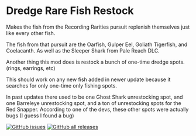 # Dredge Rare Fish Restock
Makes the fish from the Recording Rarities pursuit replenish themselves just like every other fish.

The fish from that pursuit are the Oarfish, Gulper Eel, Goliath Tigerfish, and Coelacanth. As well as the Sleeper Shark from Pale Reach DLC.

Another thing this mod does is restock a bunch of one-time dredge spots. (rings, earrings, etc)

This should work on any new fish added in newer update because it searches for only one-time only fishing spots.

In past updates there used to be one Ghost Shark unrestocking spot, and one Barreleye unrestocking spot, and a ton of unrestocking spots for the Red Snapper. 
According to one of the devs, these other spots were actually bugs (I guess I found a bug)

[![GitHub issues](https://img.shields.io/github/issues/MegaPiggy/DredgeRareFishRestock?style=for-the-badge)](https://github.com/MegaPiggy/DredgeRareFishRestock/issues)
[![GitHub all releases](https://img.shields.io/github/downloads/MegaPiggy/DredgeRareFishRestock/total?style=for-the-badge)](https://github.com/MegaPiggy/DredgeRareFishRestock/releases)
